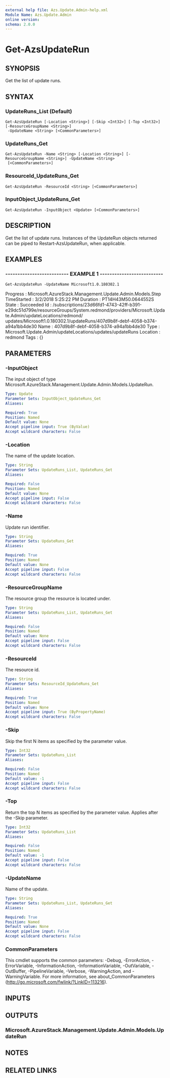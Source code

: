 ```yaml
---
external help file: Azs.Update.Admin-help.xml
Module Name: Azs.Update.Admin
online version: 
schema: 2.0.0
---
```


# Get-AzsUpdateRun

## SYNOPSIS
Get the list of update runs.

## SYNTAX

### UpdateRuns_List (Default)
```
Get-AzsUpdateRun [-Location <String>] [-Skip <Int32>] [-Top <Int32>] [-ResourceGroupName <String>]
 -UpdateName <String> [<CommonParameters>]
```

### UpdateRuns_Get
```
Get-AzsUpdateRun -Name <String> [-Location <String>] [-ResourceGroupName <String>] -UpdateName <String>
 [<CommonParameters>]
```

### ResourceId_UpdateRuns_Get
```
Get-AzsUpdateRun -ResourceId <String> [<CommonParameters>]
```

### InputObject_UpdateRuns_Get
```
Get-AzsUpdateRun -InputObject <Update> [<CommonParameters>]
```

## DESCRIPTION
Get the list of update runs. 
Instances of the UpdateRun objects returned can be piped to Restart-AzsUpdateRun, when applicable.

## EXAMPLES

### -------------------------- EXAMPLE 1 --------------------------
```
Get-AzsUpdateRun -UpdateName Microsoft1.0.180302.1
```

Progress    : Microsoft.AzureStack.Management.Update.Admin.Models.Step
TimeStarted : 3/2/2018 5:25:22 PM
Duration    : PT14H43M50.0644552S
State       : Succeeded
Id          : /subscriptions/23d66fd1-4743-42ff-b391-e29dc51d799e/resourceGroups/System.redmond/providers/Microsoft.Update.Admin/updateLocations/redmond/
			  updates/Microsoft1.0.180302.1/updateRuns/407d9b8f-debf-4058-b374-a94a1bb4de30
Name        : 407d9b8f-debf-4058-b374-a94a1bb4de30
Type        : Microsoft.Update.Admin/updateLocations/updates/updateRuns
Location    : redmond
Tags        : {}

## PARAMETERS

### -InputObject
The input object of type Microsoft.AzureStack.Management.Update.Admin.Models.UpdateRun.

```yaml
Type: Update
Parameter Sets: InputObject_UpdateRuns_Get
Aliases: 

Required: True
Position: Named
Default value: None
Accept pipeline input: True (ByValue)
Accept wildcard characters: False
```

### -Location
The name of the update location.

```yaml
Type: String
Parameter Sets: UpdateRuns_List, UpdateRuns_Get
Aliases: 

Required: False
Position: Named
Default value: None
Accept pipeline input: False
Accept wildcard characters: False
```

### -Name
Update run identifier.

```yaml
Type: String
Parameter Sets: UpdateRuns_Get
Aliases: 

Required: True
Position: Named
Default value: None
Accept pipeline input: False
Accept wildcard characters: False
```

### -ResourceGroupName
The resource group the resource is located under.

```yaml
Type: String
Parameter Sets: UpdateRuns_List, UpdateRuns_Get
Aliases: 

Required: False
Position: Named
Default value: None
Accept pipeline input: False
Accept wildcard characters: False
```

### -ResourceId
The resource id.

```yaml
Type: String
Parameter Sets: ResourceId_UpdateRuns_Get
Aliases: 

Required: True
Position: Named
Default value: None
Accept pipeline input: True (ByPropertyName)
Accept wildcard characters: False
```

### -Skip
Skip the first N items as specified by the parameter value.

```yaml
Type: Int32
Parameter Sets: UpdateRuns_List
Aliases: 

Required: False
Position: Named
Default value: -1
Accept pipeline input: False
Accept wildcard characters: False
```

### -Top
Return the top N items as specified by the parameter value.
Applies after the -Skip parameter.

```yaml
Type: Int32
Parameter Sets: UpdateRuns_List
Aliases: 

Required: False
Position: Named
Default value: -1
Accept pipeline input: False
Accept wildcard characters: False
```

### -UpdateName
Name of the update.

```yaml
Type: String
Parameter Sets: UpdateRuns_List, UpdateRuns_Get
Aliases: 

Required: True
Position: Named
Default value: None
Accept pipeline input: False
Accept wildcard characters: False
```

### CommonParameters
This cmdlet supports the common parameters: -Debug, -ErrorAction, -ErrorVariable, -InformationAction, -InformationVariable, -OutVariable, -OutBuffer, -PipelineVariable, -Verbose, -WarningAction, and -WarningVariable. For more information, see about_CommonParameters (http://go.microsoft.com/fwlink/?LinkID=113216).

## INPUTS

## OUTPUTS

### Microsoft.AzureStack.Management.Update.Admin.Models.UpdateRun

## NOTES

## RELATED LINKS

